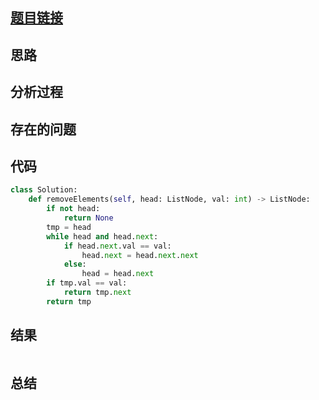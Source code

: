 [//]: # (@Author  : xu.junpeng)
[//]: # (@Time    : 2020/7/17 12:23 上午)
## [题目链接](https://leetcode.com/problems/remove-linked-list-elements/)

## 思路

## 分析过程

## 存在的问题

## 代码
```python
class Solution:
    def removeElements(self, head: ListNode, val: int) -> ListNode:
        if not head:
            return None
        tmp = head
        while head and head.next:
            if head.next.val == val:
                head.next = head.next.next
            else:
                head = head.next
        if tmp.val == val:
            return tmp.next
        return tmp
```

## 结果
```

```
## 总结

